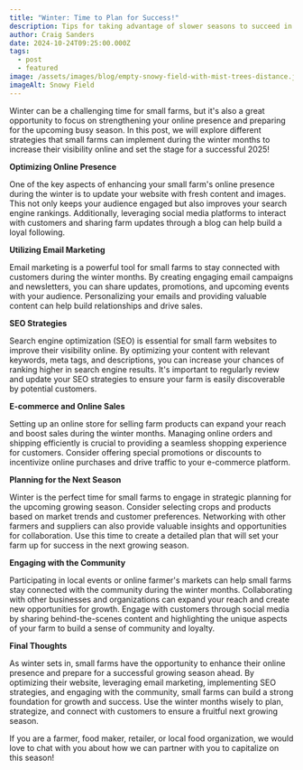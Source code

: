 ```yaml
---
title: "Winter: Time to Plan for Success!"
description: Tips for taking advantage of slower seasons to succeed in the next season.
author: Craig Sanders
date: 2024-10-24T09:25:00.000Z
tags:
  - post
  - featured
image: /assets/images/blog/empty-snowy-field-with-mist-trees-distance.jpg
imageAlt: Snowy Field
---
```



Winter can be a challenging time for small farms, but it's also a great opportunity to focus on strengthening your online presence and preparing for the upcoming busy season. In this post, we will explore different strategies that small farms can implement during the winter months to increase their visibility online and set the stage for a successful 2025!



**Optimizing Online Presence**

One of the key aspects of enhancing your small farm's online presence during the winter is to update your website with fresh content and images. This not only keeps your audience engaged but also improves your search engine rankings. Additionally, leveraging social media platforms to interact with customers and sharing farm updates through a blog can help build a loyal following.



**Utilizing Email Marketing**

Email marketing is a powerful tool for small farms to stay connected with customers during the winter months. By creating engaging email campaigns and newsletters, you can share updates, promotions, and upcoming events with your audience. Personalizing your emails and providing valuable content can help build relationships and drive sales.



**SEO Strategies**

Search engine optimization (SEO) is essential for small farm websites to improve their visibility online. By optimizing your content with relevant keywords, meta tags, and descriptions, you can increase your chances of ranking higher in search engine results. It's important to regularly review and update your SEO strategies to ensure your farm is easily discoverable by potential customers.



**E-commerce and Online Sales**

Setting up an online store for selling farm products can expand your reach and boost sales during the winter months. Managing online orders and shipping efficiently is crucial to providing a seamless shopping experience for customers. Consider offering special promotions or discounts to incentivize online purchases and drive traffic to your e-commerce platform.



**Planning for the Next Season**

Winter is the perfect time for small farms to engage in strategic planning for the upcoming growing season. Consider selecting crops and products based on market trends and customer preferences. Networking with other farmers and suppliers can also provide valuable insights and opportunities for collaboration. Use this time to create a detailed plan that will set your farm up for success in the next growing season.



**Engaging with the Community**

Participating in local events or online farmer's markets can help small farms stay connected with the community during the winter months. Collaborating with other businesses and organizations can expand your reach and create new opportunities for growth. Engage with customers through social media by sharing behind-the-scenes content and highlighting the unique aspects of your farm to build a sense of community and loyalty.



**Final Thoughts**

As winter sets in, small farms have the opportunity to enhance their online presence and prepare for a successful growing season ahead. By optimizing their website, leveraging email marketing, implementing SEO strategies, and engaging with the community, small farms can build a strong foundation for growth and success. Use the winter months wisely to plan, strategize, and connect with customers to ensure a fruitful next growing season.

If you are a farmer, food maker, retailer, or local food organization, we would love to chat with you about how we can partner with you to capitalize on this season!
